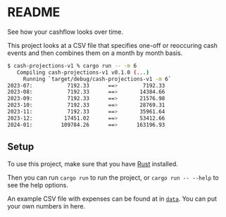 README
======

See how your cashflow looks over time.

This project looks at a CSV file that specifies one-off or reoccuring cash events and then combines them on a month by month basis.

```bash
$ cash-projections-v1 % cargo run -- -m 6
   Compiling cash-projections-v1 v0.1.0 (...)
     Running `target/debug/cash-projections-v1 -m 6`
2023-07:           7192.33      ==>        7192.33
2023-08:           7192.33      ==>       14384.66
2023-09:           7192.33      ==>       21576.98
2023-10:           7192.33      ==>       28769.31
2023-11:           7192.33      ==>       35961.64
2023-12:          17451.02      ==>       53412.66
2024-01:         109784.26      ==>      163196.93
```

Setup
-----

To use this project, make sure that you have [Rust](https://www.rust-lang.org/tools/install) installed.

Then you can run `cargo run` to run the project, or `cargo run -- --help` to see the help options.

An example CSV file with expenses can be found at in [`data`](./data/cash_events.csv).
You can put your own numbers in here.
